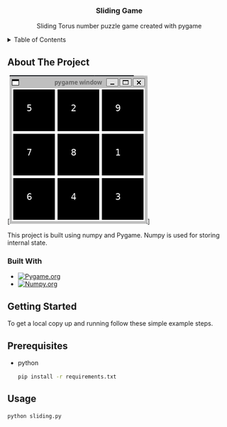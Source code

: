 
<h3 align="center">Sliding Game</h3>
  <p align="center">
    Sliding Torus number puzzle game created with pygame 
    <br />
  </p>
</div>



<!-- TABLE OF CONTENTS -->
<details>
  <summary>Table of Contents</summary>
  <ol>
    <li>
      <a href="#about-the-project">About The Project</a>
      <ul>
        <li><a href="#built-with">Built With</a></li>
      </ul>
    </li>
    <li>
      <a href="#getting-started">Getting Started</a>
      <ul>
        <li><a href="#prerequisites">Prerequisites</a></li>
        <li><a href="#installation">Installation</a></li>
      </ul>
    </li>
    <li><a href="#usage">Usage</a></li>
  </ol>
</details>



<!-- ABOUT THE PROJECT -->
## About The Project

[![Sliding Game Screen Shot][product-screenshot]]

This project is built using numpy and Pygame. Numpy is used for storing internal state. 


### Built With

* [![Pygame.org]][Pygame-url]
* [![Numpy.org]][Numpy-url]



<!-- GETTING STARTED -->
## Getting Started

To get a local copy up and running follow these simple example steps.

## Prerequisites

* python
  ```sh
  pip install -r requirements.txt
  ```

<!-- USAGE EXAMPLES -->
## Usage

```python
python sliding.py
```



<!-- MARKDOWN LINKS & IMAGES -->
<!-- https://www.markdownguide.org/basic-syntax/#reference-style-links -->
[product-screenshot]: images/screenshot.png
[Pygame-url]:https://www.pygame.org
[Pygame.org]:https://img.shields.io/badge/Pygame-6?style=for-the-badge&logo=python&logoColor=3776AB
[Numpy-url]:https://numpy.org/
[Numpy.org]:https://img.shields.io/badge/Numpy-6?style=for-the-badge&logo=Numpy&logoColor=013243
